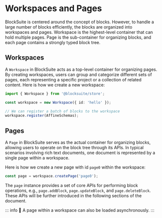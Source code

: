 # Workspaces and Pages

BlockSuite is centered around the concept of blocks. However, to handle a large number of blocks efficiently, the blocks are organized into workspaces and pages. Workspace is the highest-level container that can hold multiple pages. Page is the sub-container for organizing blocks, and each page contains a strongly typed block tree.

## Workspaces

A `Workspace` in BlockSuite acts as a top-level container for organizing pages. By creating workspaces, users can group and categorize different sets of pages, each representing a specific project or a collection of related content. Here is how we create a new workspace:

```ts
import { Workspace } from '@blocksuite/store';

const workspace = new Workspace({ id: 'hello' });

// We can register a batch of blocks to the workspace
workspace.register(AffineSchemas);
```

## Pages

A `Page` in BlockSuite serves as the actual container for organizing blocks, allowing users to operate on the block tree through its APIs. In typical scenarios involving rich text documents, one document is represented by a single page within a workspace.

Here is how we create a new page with id `page0` within the workspace:

```ts
const page = workspace.createPage('page0');
```

The `page` instance provides a set of core APIs for performing block operations, e.g., `page.addBlock`, `page.updateBlock`, and `page.deleteBlock`. These APIs will be further introduced in the following sections of the document.

::: info
🚧 A page within a workspace can also be loaded asynchronously.
:::
